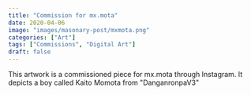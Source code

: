 ```yaml
---
title: "Commission for mx.mota"
date: 2020-04-06
image: "images/masonary-post/mxmota.png"
categories: ["Art"]
tags: ["Commissions", "Digital Art"]
draft: false
---
```


This artwork is a commissioned piece for mx.mota through Instagram. It depicts a boy called Kaito Momota from "DanganronpaV3"
